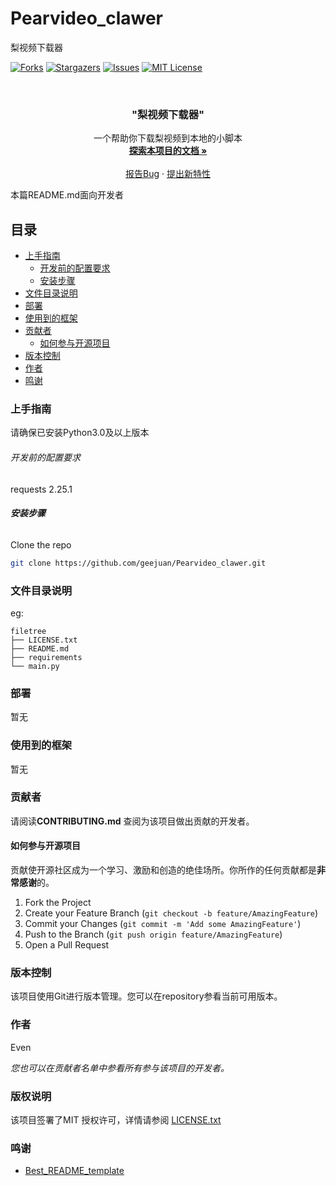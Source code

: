 # Pearvideo_clawer
梨视频下载器
<!-- PROJECT SHIELDS -->

[![Forks][forks-shield]][forks-url]
[![Stargazers][stars-shield]][stars-url]
[![Issues][issues-shield]][issues-url]
[![MIT License][license-shield]][license-url]

<!-- PROJECT LOGO -->
<br />


  <h3 align="center">"梨视频下载器"</h3>
  <p align="center">
    一个帮助你下载梨视频到本地的小脚本
    <br />
    <a href="https://github.com/geejuan/Pearvideo_clawer"><strong>探索本项目的文档 »</strong></a>
    <br />
    <br />
    <a href="https://github.com/geejuan/Pearvideo_clawer/issues">报告Bug</a>
    ·
    <a href="https://github.com/geejuan/Pearvideo_clawer/issues">提出新特性</a>
  </p>

</p>


 本篇README.md面向开发者
 
## 目录

- [上手指南](#上手指南)
  - [开发前的配置要求](#开发前的配置要求)
  - [安装步骤](#安装步骤)
- [文件目录说明](#文件目录说明)
- [部署](#部署)
- [使用到的框架](#使用到的框架)
- [贡献者](#贡献者)
  - [如何参与开源项目](#如何参与开源项目)
- [版本控制](#版本控制)
- [作者](#作者)
- [鸣谢](#鸣谢)

### 上手指南

请确保已安装Python3.0及以上版本



###### 开发前的配置要求

requests  2.25.1

###### **安装步骤**

Clone the repo

```sh
git clone https://github.com/geejuan/Pearvideo_clawer.git
```

### 文件目录说明
eg:

```
filetree 
├── LICENSE.txt
├── README.md
├── requirements
└── main.py

```

### 部署

暂无

### 使用到的框架

暂无

### 贡献者

请阅读**CONTRIBUTING.md** 查阅为该项目做出贡献的开发者。

#### 如何参与开源项目

贡献使开源社区成为一个学习、激励和创造的绝佳场所。你所作的任何贡献都是**非常感谢**的。


1. Fork the Project
2. Create your Feature Branch (`git checkout -b feature/AmazingFeature`)
3. Commit your Changes (`git commit -m 'Add some AmazingFeature'`)
4. Push to the Branch (`git push origin feature/AmazingFeature`)
5. Open a Pull Request



### 版本控制

该项目使用Git进行版本管理。您可以在repository参看当前可用版本。

### 作者

Even

 *您也可以在贡献者名单中参看所有参与该项目的开发者。*

### 版权说明

该项目签署了MIT 授权许可，详情请参阅 [LICENSE.txt](https://github.com/shaojintian/Best_README_template/blob/master/LICENSE.txt)

### 鸣谢

- [Best_README_template](https://github.com/shaojintian/Best_README_template)

<!-- links -->
[your-project-path]:https://github.com/geejuan/Pearvideo_clawer
[contributors-shield]: https://img.shields.io/github/contributors/geejuan/Best_README_template.svg?style=flat-square
[contributors-url]: https://github.com/geejuan/Pearvideo_clawer/graphs/contributors
[forks-shield]: https://img.shields.io/github/forks/geejuan/Pearvideo_clawer.svg?style=flat-square
[forks-url]: https://github.com/geejuan/Pearvideo_clawer/network/members
[stars-shield]: https://img.shields.io/github/stars/geejuan/Pearvideo_clawer.svg?style=flat-square
[stars-url]: https://github.com/geejuan/Pearvideo_clawer/stargazers
[issues-shield]: https://img.shields.io/github/issues/geejuan/Pearvideo_clawer.svg?style=flat-square
[issues-url]: https://img.shields.io/github/issues/geejuan/Pearvideo_clawer.svg
[license-shield]: https://img.shields.io/github/license/geejuan/Pearvideo_clawer.svg?style=flat-square
[license-url]: https://github.com/geejuan/Pearvideo_clawer/blob/master/LICENSE.txt
